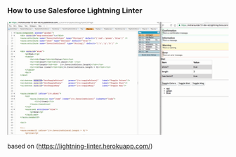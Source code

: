 ### How to use Salesforce Lightning Linter 

![Demo](./demo/LX-BP-2.gif)

based on (https://lightning-linter.herokuapp.com/)

